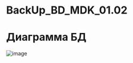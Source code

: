 # BackUp_BD_MDK_01.02
# Диаграмма БД
![image](https://user-images.githubusercontent.com/86298391/161394531-c6381dce-fe59-4247-89c4-8dc2843fc122.png)
